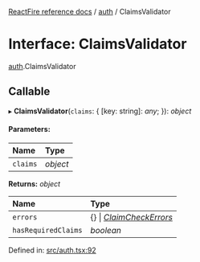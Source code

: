 [ReactFire reference docs](../README.md) / [auth](../modules/auth.md) / ClaimsValidator

# Interface: ClaimsValidator

[auth](../modules/auth.md).ClaimsValidator

## Callable

▸ **ClaimsValidator**(`claims`: { [key: string]: *any*;  }): *object*

#### Parameters:

| Name | Type |
| :------ | :------ |
| `claims` | *object* |

**Returns:** *object*

| Name | Type |
| :------ | :------ |
| `errors` | {} \| [*ClaimCheckErrors*](auth.claimcheckerrors.md) |
| `hasRequiredClaims` | *boolean* |

Defined in: [src/auth.tsx:92](https://github.com/FirebaseExtended/reactfire/blob/main/src/auth.tsx#L92)
